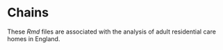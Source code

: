 # Chains
These *Rmd* files are associated with the analysis of adult residential care homes in England. 
